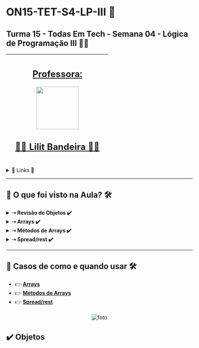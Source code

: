 # ON15-TET-S4-LP-III 🤝

## Turma 15 - Todas Em Tech - Semana 04 - Lógica de Programação III 👩‍💻


| [<br><sub></sub>]() |  [<h2>Professora:</h2><img src="https://avatars.githubusercontent.com/u/73290609?v=4" width=115><br><h2>👩‍🏫 Lilit Bandeira ✍🏽</h2>](https://github.com/lilitbandeira) |  [<br><sub></sub>]() |
| :---: | :---: | :---: | 

<details>
  <summary>
    <span>🔗 Links 🔗</span>
  </summary>
  <div>    
    * 📌<a href="https://www.youtube.com/watch?v=zKmwDnNOkVM&list=PLymAQGA_lVagCUqYtEgogYohW4KJil1Qw&index=9">Link da aula - Parte 1</a><br/>
    * 📌<a href="https://www.youtube.com/watch?v=zLtkC4klMMg&list=PLymAQGA_lVagCUqYtEgogYohW4KJil1Qw&index=10">Link da aula - Parte 2</a><br/>
    * 📌<a href="https://www.youtube.com/watch?v=98PWggCTwew&list=PLymAQGA_lVagCUqYtEgogYohW4KJil1Qw&index=11">Link da aula - Reforço</a><br/>
    * 📌<a href="https://github.com/reprograma/ON15-TET-S4-LP-III">Link do Repositório da Aula</a><br/>
  </div>
</details>

___
##  👀 O que foi visto na Aula? 🛠️
<details>
    <summary>
      <strong>➝ Revisão de Objetos ✔️</strong>
    </summary>    
    <div align="center">        
      <table border=1>             
        <tr>
          <td align="center">👉</td>                
          <td>Criando um objeto</td>                
          <td align="center">✅</td>
        </tr>
        <tr> 
          <td align="center">👉</td>
          <td>Notação de ponto - Digitando o ponto, podemos acessar todos as propriedades e métodos encapsuladas dentro do objeto</td>                
          <td align="center">✅</td>
        </tr>
        <tr>    
          <td align="center">👉</td>            
          <td>Notação de cochetes - Usamos as chaves (como strings) para acessar o valor de um item</td>                
          <td align="center">✅</td>
        </tr>
	<tr>    
          <td align="center">👉</td>            
          <td>Desestruturando um objeto</td>                
          <td align="center">✅</td>
        </tr>
	<tr>    
          <td align="center">👉</td>            
          <td>Objeto Date e seus métodos</td>                
          <td align="center">✅</td>
        </tr>
      </table>               
    </div>
</details>

<details>
    <summary>
      <strong>➝ Arrays ✔️</strong>
    </summary>    
    <div align="center">        
      <table border=1>             
        <tr>
          <td align="center">👉</td>                
          <td>Criando uma array</td>                
          <td align="center">✅</td>
        </tr>
        <tr> 
          <td align="center">👉</td>
          <td>Acessando o valor de um elemento da array</td>                
          <td align="center">✅</td>
        </tr>
        <tr>    
          <td align="center">👉</td>            
          <td>Desestruturando uma array</td>                
          <td align="center">✅</td>
        </tr>
      </table>               
    </div>
</details>

<details>
    <summary>
      <strong>➝ Métodos de Arrays ✔️</strong>
    </summary>    
    <div align="center">        
      <table border=1>             
        <tr>
          <td align="center">👉</td>                
          <td>find()</td>                
          <td align="center">✅</td>
        </tr>
        <tr> 
          <td align="center">👉</td>
          <td>filter()</td>                
          <td align="center">✅</td>
        </tr>
        <tr>    
          <td align="center">👉</td>            
          <td>map()</td>                
          <td align="center">✅</td>
        </tr>
	      <tr>    
          <td align="center">👉</td>            
          <td>forEach()</td>                
          <td align="center">✅</td>
        </tr>
	      <tr>    
          <td align="center">👉</td>            
          <td>reduce()</td>                
          <td align="center">✅</td>
        </tr>
        <tr> 
          <td align="center">👉</td>
          <td>concat()</td>                
          <td align="center">✅</td>
        </tr>
        <tr>    
          <td align="center">👉</td>            
          <td>push()</td>                
          <td align="center">✅</td>
        </tr>
	      <tr>    
          <td align="center">👉</td>            
          <td>shift()</td>                
          <td align="center">✅</td>
        </tr>
	      <tr>    
          <td align="center">👉</td>            
          <td>slice()</td>                
          <td align="center">✅</td>
        </tr>
        <tr>
          <td align="center">👉</td>                
          <td>splice()</td>                
          <td align="center">✅</td>
        </tr>
        <tr> 
          <td align="center">👉</td>
          <td>indexOf()</td>                
          <td align="center">✅</td>
        </tr>
        <tr>    
          <td align="center">👉</td>            
          <td>includes()</td>                
          <td align="center">✅</td>
        </tr>
	      <tr>    
          <td align="center">👉</td>            
          <td>join()</td>                
          <td align="center">✅</td>
        </tr>
      </table>               
    </div>
</details>

<details>
    <summary>
      <strong>➝ Spread/rest ✔️</strong>
    </summary>    
    <div align="center">        
      <table border=1>             
        <tr>
          <td align="center">👉</td>                
          <td>Spread syntax</td>                
          <td align="center">✅</td>
        </tr>
        <tr> 
          <td align="center">👉</td>
          <td>Rest Parameters</td>                
          <td align="center">✅</td>
        </tr>
      </table>               
    </div>
</details>


___
##  🔨 Casos de como e quando usar 🛠️

  * 👉 [**Arrays** ](README1.md)
  * 👉 [**Métodos de Arrays** ](README2.md)
  * 👉 [**Spread/rest** ](README3.md)



#### 
<p align="center">
  <img alt="foto" title="foto" src=""/>
</p>


## ✔️ Objetos